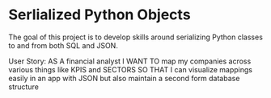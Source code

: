 # Serlialized Python Objects

The goal of this project is to develop skills around serializing Python classes to and from both SQL and JSON.

User Story:
AS A financial analyst
I WANT TO map my companies across various things like KPIS and SECTORS
SO THAT I can visualize mappings easily in an app with JSON but also maintain a second form database structure

